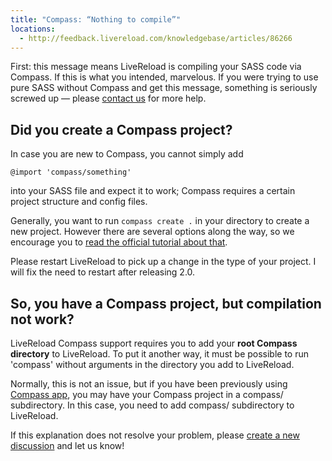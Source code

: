 ```yaml
---
title: "Compass: “Nothing to compile”"
locations:
  - http://feedback.livereload.com/knowledgebase/articles/86266
---
```


First: this message means LiveReload is compiling your SASS code via Compass. If this is what you intended, marvelous. If you were trying to use pure SASS without Compass and get this message, something is seriously screwed up — please [contact us](http://help.livereload.com/discussion/new) for more help.

## Did you create a Compass project?

In case you are new to Compass, you cannot simply add

    @import 'compass/something'

into your SASS file and expect it to work; Compass requires a certain project structure and config files.

Generally, you want to run `compass create .` in your directory to create a new project. However there are several options along the way, so we encourage you to [read the official tutorial about that](http://compass-style.org/help/tutorials/command-line/).

Please restart LiveReload to pick up a change in the type of your project. I will fix the need to restart after releasing 2.0.

## So, you have a Compass project, but compilation not work?

LiveReload Compass support requires you to add your **root Compass directory** to LiveReload. To put it another way, it must be possible to run 'compass' without arguments in the directory you add to LiveReload.

Normally, this is not an issue, but if you have been previously using [Compass app](http://compass.handlino.com/), you may have your Compass project in a compass/ subdirectory. In this case, you need to add compass/ subdirectory to LiveReload.

If this explanation does not resolve your problem, please [create a new discussion](http://help.livereload.com/discussion/new) and let us know!

